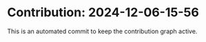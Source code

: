 # Contribution: 2024-12-06-15-56
This is an automated commit to keep the contribution graph active.
